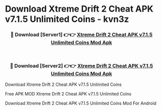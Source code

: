 # Download Xtreme Drift 2 Cheat APK v7.1.5 Unlimited Coins - kvn3z



<div align="center">
<h3>🔴 Download [Server1] 👉👉 <a href="https://momento.my/?title=Xtreme_Drift_2_Cheat_APK_v7.1.5_Unlimited_Coins">Xtreme Drift 2 Cheat APK v7.1.5 Unlimited Coins Mod Apk</a></h3><br>

<h3>🔴 Download [Server2] 👉👉 <a href="https://momento.my/?title=Xtreme_Drift_2_Cheat_APK_v7.1.5_Unlimited_Coins">Xtreme Drift 2 Cheat APK v7.1.5 Unlimited Coins Mod Apk</a></h3>
</div>



Download Xtreme Drift 2 Cheat APK v7.1.5 Unlimited Coins 

Free APK MOD Xtreme Drift 2 Cheat APK v7.1.5 Unlimited Coins 

Download Xtreme Drift 2 Cheat APK v7.1.5 Unlimited Coins Mod For Android
